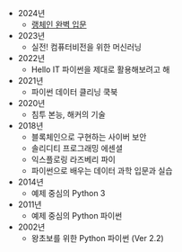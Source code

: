 - 2024년
  - [랭체인 완벽 입문](langchain.md)
- 2023년
  - 실전! 컴퓨터비전을 위한 머신러닝
- 2022년
  - Hello IT 파이썬을 제대로 활용해보려고 해
- 2021년
  - 파이썬 데이터 클리닝 쿡북
- 2020년
  - 침투 본능, 해커의 기술
- 2018년
  - 블록체인으로 구현하는 사이버 보안
  - 솔리디티 프로그래밍 에센셜
  - 익스플로링 라즈베리 파이
  - 파이썬으로 배우는 데이터 과학 입문과 실습
- 2014년
  - 예제 중심의 Python 3
- 2011년
  - 예제 중심의 Python 파이썬
- 2002년
  - 왕초보를 위한 Python 파이썬 (Ver 2.2)

